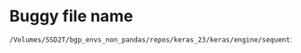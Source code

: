# Buggy file name

```text
/Volumes/SSD2T/bgp_envs_non_pandas/repos/keras_23/keras/engine/sequential.py
```
